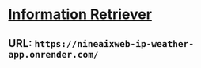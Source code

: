 # [Information Retriever](https://nineaixweb-ip-weather-app.onrender.com/)

## URL: `https://nineaixweb-ip-weather-app.onrender.com/`
